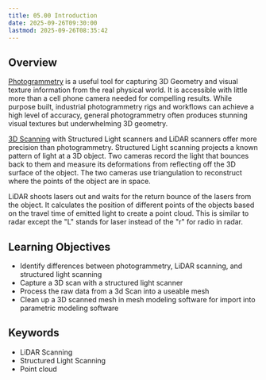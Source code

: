 ```yaml
---
title: 05.00 Introduction
date: 2025-09-26T09:30:00
lastmod: 2025-09-26T08:35:42
---
```


## Overview

[Photogrammetry](../../../../3d-modeling/photogrammetry.md) is a useful tool for capturing 3D Geometry and visual texture information from the real physical world. It is accessible with little more than a cell phone camera needed for compelling results. While purpose built, industrial photogrammetry rigs and workflows can achieve a high level of accuracy, general photogrammetry often produces stunning visual textures but underwhelming 3D geometry.

[3D Scanning](../../../../3d-modeling/3d-scanning.md) with Structured Light scanners and LiDAR scanners offer more precision than photogrammetry. Structured Light scanning projects a known pattern of light at a 3D object. Two cameras record the light that bounces back to them and measure its deformations from reflecting off the 3D surface of the object. The two cameras use triangulation to reconstruct where the points of the object are in space.

LiDAR shoots lasers out and waits for the return bounce of the lasers from the object. It calculates the position of different points of the objects based on the travel time of emitted light to create a point cloud. This is similar to radar except the "L" stands for laser instead of the "r" for radio in radar.

## Learning Objectives

- Identify differences between photogrammetry, LiDAR scanning, and structured light scanning
- Capture a 3D scan with a structured light scanner
- Process the raw data from a 3d Scan into a useable mesh
- Clean up a 3D scanned mesh in mesh modeling software for import into parametric modeling software

## Keywords

- LiDAR Scanning
- Structured Light Scanning
- Point cloud
